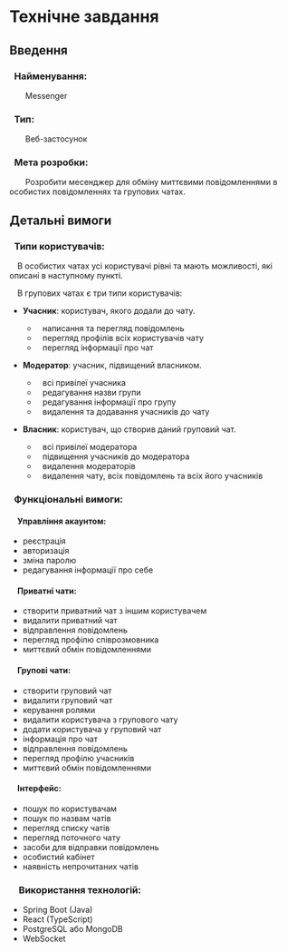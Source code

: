 # Технічне завдання
## Введення

### &ensp;Найменування: 
&ensp;&ensp;&ensp;&ensp;Messenger

### &ensp;Тип:
&ensp;&ensp;&ensp;&ensp;Веб-застосунок

### &ensp;Мета розробки:
&ensp;&ensp;&ensp;&ensp;Розробити месенджер для обміну миттєвими повідомленнями в особистих повідомленнях та групових чатах.

## Детальні вимоги

### &ensp;Типи користувачів:
&ensp;&ensp;В особистих чатах усі користувачі рівні та мають можливості, які описані в наступному пункті.

&ensp;&ensp;В групових чатах є три типи користувачів:
* **Учасник**: користувач, якого додали до чату. 
  * &ensp; написання та перегляд повідомлень
  * &ensp; перегляд профілів всіх користувачів чату
  * &ensp; перегляд інформації про чат

* **Модератор**: учасник, підвищений власником.
  * &ensp; всі привілеї учасника
  * &ensp; редагування назви групи
  * &ensp; редагування інформації про групу 
  * &ensp; видалення та додавання учасників до чату

* **Власник**: користувач, що створив даний груповий чат.
  * &ensp; всі привілеї модератора
  * &ensp; підвищення учасників до модератора
  * &ensp; видалення модераторів
  * &ensp; видалення чату, всіх повідомлень та всіх його учасників 

### &ensp;Функціональні вимоги:
####     &ensp;&ensp;Управління акаунтом:
  * реєстрація
  * авторизація
  * зміна паролю
  * редагування інформації про себе
####    &ensp;&ensp;Приватні чати:
  * створити приватний чат з іншим користувачем
  * видалити приватний чат
  * відправлення повідомлень
  * перегляд профілю співрозмовника
  * миттєвий обмін повідомленнями
####    &ensp;&ensp;Групові чати:
  * створити груповий чат
  * видалити груповий чат
  * керування ролями
  * видалити користувача з групового чату
  * додати користувача у груповий чат
  * інформація про чат
  * відправлення повідомлень
  * перегляд профілю учасників
  * миттєвий обмін повідомленнями
####    &ensp;&ensp;Інтерфейс:
  * пошук по користувачам
  * пошук по назвам чатів
  * перегляд списку чатів
  * перегляд поточного чату
  * засоби для відправки повідомлень
  * особистий кабінет
  * наявність непрочитаних чатів

### &ensp;&ensp;Використання технологій:
  * Spring Boot (Java)
  * React (TypeScript)
  * PostgreSQL або MongoDB
  * WebSocket

